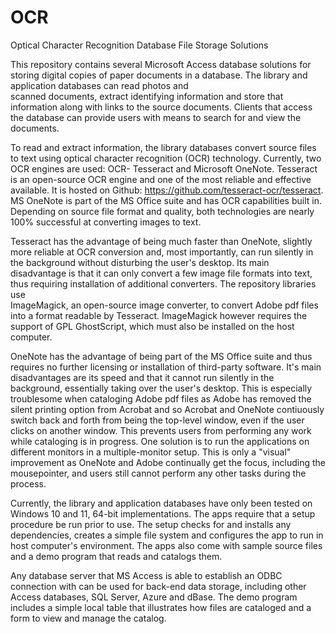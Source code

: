 # OCR
Optical Character Recognition Database File Storage Solutions

This repository contains several Microsoft Access database solutions for storing digital copies 
of paper documents in a database. The library and application databases can read photos and  
scanned documents, extract identifying information and store that information along with links 
to the source documents. Clients that access the database can provide users with means to search 
for and view the documents.

To read and extract information, the library databases convert source files to text using 
optical character recognition (OCR) technology. Currently, two OCR engines are used: OCR- 
Tesseract and Microsoft OneNote. Tesseract is an open-source OCR engine and one of the most 
reliable and effective available. It is hosted on Github: https://github.com/tesseract-ocr/tesseract. 
MS OneNote is part of the MS Office suite and has OCR capabilities built in. Depending on source 
file format and quality, both technologies are nearly 100% successful at converting images to 
text.

Tesseract has the advantage of being much faster than OneNote, slightly more reliable at OCR 
conversion and, most importantly, can run silently in the background without disturbing the 
user's desktop. Its main disadvantage is that it can only convert a few image file formats 
into text, thus requiring installation of additional converters. The repository libraries use  
ImageMagick, an open-source image converter, to convert Adobe pdf files into a format readable 
by Tesseract. ImageMagick however requires the support of GPL GhostScript, which must also be 
installed on the host computer.

OneNote has the advantage of being part of the MS Office suite and thus requires no further
licensing or installation of third-party software. It's main disadvantages are its speed and 
that it cannot run silently in the background, essentially taking over the user's desktop. This 
is especially troublesome when cataloging Adobe pdf files as Adobe has removed the silent 
printing option from Acrobat and so Acrobat and OneNote contiuously switch back and forth from 
being the top-level window, even if the user clicks on another window. This prevents users 
from performing any work while cataloging is in progress. One solution is to run the 
applications on different monitors in a multiple-monitor setup. This is only a "visual" 
improvement as OneNote and Adobe continually get the focus, including the mousepointer, and 
users still cannot perform any other tasks during the process.

Currently, the library and application databases have only been tested on Windows 10 and 11, 
64-bit implementations. The apps require that a setup procedure be run prior to use. The
setup checks for and installs any dependencies, creates a simple file system and configures 
the app to run in host computer's environment. The apps also come with sample source files 
and a demo program that reads and catalogs them.

Any database server that MS Access is able to establish an ODBC connection with can be 
used for back-end data storage, including other Access databases, SQL Server, Azure and
dBase. The demo program includes a simple local table that illustrates how files are 
cataloged and a form to view and manage the catalog.
